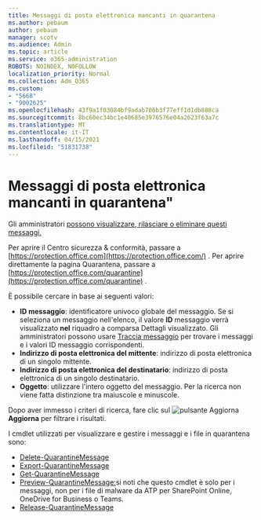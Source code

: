 ```yaml
---
title: Messaggi di posta elettronica mancanti in quarantena
ms.author: pebaum
author: pebaum
manager: scotv
ms.audience: Admin
ms.topic: article
ms.service: o365-administration
ROBOTS: NOINDEX, NOFOLLOW
localization_priority: Normal
ms.collection: Adm_O365
ms.custom:
- "5668"
- "9002625"
ms.openlocfilehash: 43f9a1f03084bf9adab706b3f77eff1d1db888ca
ms.sourcegitcommit: 8bc60ec34bc1e40685e3976576e04a2623f63a7c
ms.translationtype: MT
ms.contentlocale: it-IT
ms.lasthandoff: 04/15/2021
ms.locfileid: "51831738"
---
```

# <a name="missing-emails-in-quarantine"></a>Messaggi di posta elettronica mancanti in quarantena"

Gli amministratori [possono visualizzare, rilasciare o eliminare questi messaggi.](https://docs.microsoft.com/microsoft-365/security/office-365-security/manage-quarantined-messages-and-files?view=o365-worldwide)

Per aprire il Centro sicurezza & conformità, passare a [https://protection.office.com](https://protection.office.com/) . Per aprire direttamente la pagina Quarantena, passare a [https://protection.office.com/quarantine](https://protection.office.com/quarantine) .  

È possibile cercare in base ai seguenti valori:  

- **ID messaggio**: identificatore univoco globale del messaggio. Se si seleziona un messaggio nell'elenco, il valore  **ID**  messaggio verrà visualizzato  **nel**  riquadro a comparsa Dettagli visualizzato. Gli amministratori possono usare [Traccia messaggio](https://docs.microsoft.com/microsoft-365/security/office-365-security/message-trace-scc?view=o365-worldwide) per trovare i messaggi e i valori ID messaggio corrispondenti.
- **Indirizzo di posta elettronica del mittente**: indirizzo di posta elettronica di un singolo mittente.
- **Indirizzo di posta elettronica del destinatario**: indirizzo di posta elettronica di un singolo destinatario.
- **Oggetto**: utilizzare l'intero oggetto del messaggio. Per la ricerca non viene fatta distinzione tra maiuscole e minuscole.

Dopo aver immesso i criteri di ricerca, fare clic sul ![ pulsante Aggiorna ](https://docs.microsoft.com/microsoft-365/media/scc-quarantine-refresh.png?view=o365-worldwide) **Aggiorna** per filtrare i risultati.  

I cmdlet utilizzati per visualizzare e gestire i messaggi e i file in quarantena sono:
- [Delete-QuarantineMessage](https://docs.microsoft.com/powershell/module/exchange/delete-quarantinemessage)
- [Export-QuarantineMessage](https://docs.microsoft.com/powershell/module/exchange/export-quarantinemessage)
- [Get-QuarantineMessage](https://docs.microsoft.com/powershell/module/exchange/get-quarantinemessage)
- [Preview-QuarantineMessage:](https://docs.microsoft.com/powershell/module/exchange/preview-quarantinemessage)si noti che questo cmdlet è solo per i messaggi, non per i file di malware da ATP per SharePoint Online, OneDrive for Business o Teams.
- [Release-QuarantineMessage](https://docs.microsoft.com/powershell/module/exchange/release-quarantinemessage)